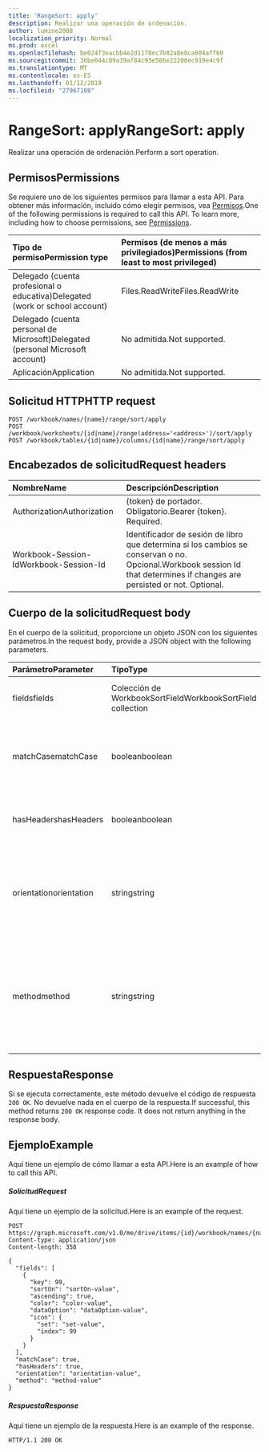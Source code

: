 ```yaml
---
title: 'RangeSort: apply'
description: Realizar una operación de ordenación.
author: lumine2008
localization_priority: Normal
ms.prod: excel
ms.openlocfilehash: be024f3eacbb4e2d1178ec7b82a8e8ca604aff60
ms.sourcegitcommit: 36be044c89a19af84c93e586e22200ec919e4c9f
ms.translationtype: MT
ms.contentlocale: es-ES
ms.lasthandoff: 01/12/2019
ms.locfileid: "27967108"
---
```

# <a name="rangesort-apply"></a><span data-ttu-id="d4b06-103">RangeSort: apply</span><span class="sxs-lookup"><span data-stu-id="d4b06-103">RangeSort: apply</span></span>

<span data-ttu-id="d4b06-104">Realizar una operación de ordenación.</span><span class="sxs-lookup"><span data-stu-id="d4b06-104">Perform a sort operation.</span></span>
## <a name="permissions"></a><span data-ttu-id="d4b06-105">Permisos</span><span class="sxs-lookup"><span data-stu-id="d4b06-105">Permissions</span></span>
<span data-ttu-id="d4b06-p101">Se requiere uno de los siguientes permisos para llamar a esta API. Para obtener más información, incluido cómo elegir permisos, vea [Permisos](/graph/permissions-reference).</span><span class="sxs-lookup"><span data-stu-id="d4b06-p101">One of the following permissions is required to call this API. To learn more, including how to choose permissions, see [Permissions](/graph/permissions-reference).</span></span>

|<span data-ttu-id="d4b06-108">Tipo de permiso</span><span class="sxs-lookup"><span data-stu-id="d4b06-108">Permission type</span></span>      | <span data-ttu-id="d4b06-109">Permisos (de menos a más privilegiados)</span><span class="sxs-lookup"><span data-stu-id="d4b06-109">Permissions (from least to most privileged)</span></span>              |
|:--------------------|:---------------------------------------------------------|
|<span data-ttu-id="d4b06-110">Delegado (cuenta profesional o educativa)</span><span class="sxs-lookup"><span data-stu-id="d4b06-110">Delegated (work or school account)</span></span> | <span data-ttu-id="d4b06-111">Files.ReadWrite</span><span class="sxs-lookup"><span data-stu-id="d4b06-111">Files.ReadWrite</span></span>    |
|<span data-ttu-id="d4b06-112">Delegado (cuenta personal de Microsoft)</span><span class="sxs-lookup"><span data-stu-id="d4b06-112">Delegated (personal Microsoft account)</span></span> | <span data-ttu-id="d4b06-113">No admitida.</span><span class="sxs-lookup"><span data-stu-id="d4b06-113">Not supported.</span></span>    |
|<span data-ttu-id="d4b06-114">Aplicación</span><span class="sxs-lookup"><span data-stu-id="d4b06-114">Application</span></span> | <span data-ttu-id="d4b06-115">No admitida.</span><span class="sxs-lookup"><span data-stu-id="d4b06-115">Not supported.</span></span> |

## <a name="http-request"></a><span data-ttu-id="d4b06-116">Solicitud HTTP</span><span class="sxs-lookup"><span data-stu-id="d4b06-116">HTTP request</span></span>
<!-- { "blockType": "ignored" } -->
```http
POST /workbook/names/{name}/range/sort/apply
POST /workbook/worksheets/{id|name}/range(address='<address>')/sort/apply
POST /workbook/tables/{id|name}/columns/{id|name}/range/sort/apply

```
## <a name="request-headers"></a><span data-ttu-id="d4b06-117">Encabezados de solicitud</span><span class="sxs-lookup"><span data-stu-id="d4b06-117">Request headers</span></span>
| <span data-ttu-id="d4b06-118">Nombre</span><span class="sxs-lookup"><span data-stu-id="d4b06-118">Name</span></span>       | <span data-ttu-id="d4b06-119">Descripción</span><span class="sxs-lookup"><span data-stu-id="d4b06-119">Description</span></span>|
|:---------------|:----------|
| <span data-ttu-id="d4b06-120">Authorization</span><span class="sxs-lookup"><span data-stu-id="d4b06-120">Authorization</span></span>  | <span data-ttu-id="d4b06-p102">{token} de portador. Obligatorio.</span><span class="sxs-lookup"><span data-stu-id="d4b06-p102">Bearer {token}. Required.</span></span> |
| <span data-ttu-id="d4b06-123">Workbook-Session-Id</span><span class="sxs-lookup"><span data-stu-id="d4b06-123">Workbook-Session-Id</span></span>  | <span data-ttu-id="d4b06-p103">Identificador de sesión de libro que determina si los cambios se conservan o no. Opcional.</span><span class="sxs-lookup"><span data-stu-id="d4b06-p103">Workbook session Id that determines if changes are persisted or not. Optional.</span></span>|

## <a name="request-body"></a><span data-ttu-id="d4b06-126">Cuerpo de la solicitud</span><span class="sxs-lookup"><span data-stu-id="d4b06-126">Request body</span></span>
<span data-ttu-id="d4b06-127">En el cuerpo de la solicitud, proporcione un objeto JSON con los siguientes parámetros.</span><span class="sxs-lookup"><span data-stu-id="d4b06-127">In the request body, provide a JSON object with the following parameters.</span></span>

| <span data-ttu-id="d4b06-128">Parámetro</span><span class="sxs-lookup"><span data-stu-id="d4b06-128">Parameter</span></span>    | <span data-ttu-id="d4b06-129">Tipo</span><span class="sxs-lookup"><span data-stu-id="d4b06-129">Type</span></span>   |<span data-ttu-id="d4b06-130">Descripción</span><span class="sxs-lookup"><span data-stu-id="d4b06-130">Description</span></span>|
|:---------------|:--------|:----------|
|<span data-ttu-id="d4b06-131">fields</span><span class="sxs-lookup"><span data-stu-id="d4b06-131">fields</span></span>|<span data-ttu-id="d4b06-132">Colección de WorkbookSortField</span><span class="sxs-lookup"><span data-stu-id="d4b06-132">WorkbookSortField collection</span></span>|<span data-ttu-id="d4b06-133">La lista de condiciones por las que realizar la ordenación.</span><span class="sxs-lookup"><span data-stu-id="d4b06-133">The list of conditions to sort on.</span></span>|
|<span data-ttu-id="d4b06-134">matchCase</span><span class="sxs-lookup"><span data-stu-id="d4b06-134">matchCase</span></span>|<span data-ttu-id="d4b06-135">boolean</span><span class="sxs-lookup"><span data-stu-id="d4b06-135">boolean</span></span>|<span data-ttu-id="d4b06-p104">Opcional. Indica si la ordenación de cadenas distingue mayúsculas de minúsculas.</span><span class="sxs-lookup"><span data-stu-id="d4b06-p104">Optional. Whether to have the casing impact string ordering.</span></span>|
|<span data-ttu-id="d4b06-138">hasHeaders</span><span class="sxs-lookup"><span data-stu-id="d4b06-138">hasHeaders</span></span>|<span data-ttu-id="d4b06-139">boolean</span><span class="sxs-lookup"><span data-stu-id="d4b06-139">boolean</span></span>|<span data-ttu-id="d4b06-p105">Opcional. Si el rango tiene un encabezado.</span><span class="sxs-lookup"><span data-stu-id="d4b06-p105">Optional. Whether the range has a header.</span></span>|
|<span data-ttu-id="d4b06-142">orientation</span><span class="sxs-lookup"><span data-stu-id="d4b06-142">orientation</span></span>|<span data-ttu-id="d4b06-143">string</span><span class="sxs-lookup"><span data-stu-id="d4b06-143">string</span></span>|<span data-ttu-id="d4b06-144">Opcional.</span><span class="sxs-lookup"><span data-stu-id="d4b06-144">Optional.</span></span> <span data-ttu-id="d4b06-145">Si la operación ordenar filas o columnas.</span><span class="sxs-lookup"><span data-stu-id="d4b06-145">Whether the operation is sorting rows or columns.</span></span>  <span data-ttu-id="d4b06-146">Los valores posibles son: `Rows`, `Columns`.</span><span class="sxs-lookup"><span data-stu-id="d4b06-146">The possible values are: `Rows`, `Columns`.</span></span>|
|<span data-ttu-id="d4b06-147">method</span><span class="sxs-lookup"><span data-stu-id="d4b06-147">method</span></span>|<span data-ttu-id="d4b06-148">string</span><span class="sxs-lookup"><span data-stu-id="d4b06-148">string</span></span>|<span data-ttu-id="d4b06-149">Opcional.</span><span class="sxs-lookup"><span data-stu-id="d4b06-149">Optional.</span></span> <span data-ttu-id="d4b06-150">El método de ordenación que se utiliza para los caracteres chinos.</span><span class="sxs-lookup"><span data-stu-id="d4b06-150">The ordering method used for Chinese characters.</span></span>  <span data-ttu-id="d4b06-151">Los valores posibles son: `PinYin`, `StrokeCount`.</span><span class="sxs-lookup"><span data-stu-id="d4b06-151">The possible values are: `PinYin`, `StrokeCount`.</span></span>|

## <a name="response"></a><span data-ttu-id="d4b06-152">Respuesta</span><span class="sxs-lookup"><span data-stu-id="d4b06-152">Response</span></span>

<span data-ttu-id="d4b06-p108">Si se ejecuta correctamente, este método devuelve el código de respuesta `200 OK`. No devuelve nada en el cuerpo de la respuesta.</span><span class="sxs-lookup"><span data-stu-id="d4b06-p108">If successful, this method returns `200 OK` response code. It does not return anything in the response body.</span></span>

## <a name="example"></a><span data-ttu-id="d4b06-155">Ejemplo</span><span class="sxs-lookup"><span data-stu-id="d4b06-155">Example</span></span>
<span data-ttu-id="d4b06-156">Aquí tiene un ejemplo de cómo llamar a esta API.</span><span class="sxs-lookup"><span data-stu-id="d4b06-156">Here is an example of how to call this API.</span></span>
##### <a name="request"></a><span data-ttu-id="d4b06-157">Solicitud</span><span class="sxs-lookup"><span data-stu-id="d4b06-157">Request</span></span>
<span data-ttu-id="d4b06-158">Aquí tiene un ejemplo de la solicitud.</span><span class="sxs-lookup"><span data-stu-id="d4b06-158">Here is an example of the request.</span></span>
<!-- {
  "blockType": "request",
  "name": "rangesort_apply"
}-->
```http
POST https://graph.microsoft.com/v1.0/me/drive/items/{id}/workbook/names/{name}/range/sort/apply
Content-type: application/json
Content-length: 358

{
  "fields": [
    {
      "key": 99,
      "sortOn": "sortOn-value",
      "ascending": true,
      "color": "color-value",
      "dataOption": "dataOption-value",
      "icon": {
        "set": "set-value",
        "index": 99
      }
    }
  ],
  "matchCase": true,
  "hasHeaders": true,
  "orientation": "orientation-value",
  "method": "method-value"
}
```

##### <a name="response"></a><span data-ttu-id="d4b06-159">Respuesta</span><span class="sxs-lookup"><span data-stu-id="d4b06-159">Response</span></span>
<span data-ttu-id="d4b06-160">Aquí tiene un ejemplo de la respuesta.</span><span class="sxs-lookup"><span data-stu-id="d4b06-160">Here is an example of the response.</span></span> 
<!-- {
  "blockType": "response"
} -->
```http
HTTP/1.1 200 OK
```

<!-- uuid: 8fcb5dbc-d5aa-4681-8e31-b001d5168d79
2015-10-25 14:57:30 UTC -->
<!-- {
  "type": "#page.annotation",
  "description": "RangeSort: apply",
  "keywords": "",
  "section": "documentation",
  "tocPath": ""
}-->
